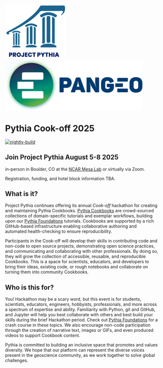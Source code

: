 <img src="thumbnail.png" alt="thumbnail" width="200"/>  <img src="images/large-logo-blue-text.png" alt="Pangeo logo" width="450"/>

# Pythia Cook-off 2025

[![nightly-build](https://github.com/ProjectPythia/pythia-cookoff-2025/actions/workflows/nightly-build.yaml/badge.svg)](https://github.com/ProjectPythia/pythia-cookoff-2025/actions/workflows/nightly-build.yaml)


## Join Project Pythia August 5-8 2025 
in-person in Boulder, CO at the [NCAR Mesa Lab](https://scied.ucar.edu/visit) or virtually via Zoom.

Registration, funding, and hotel block information TBA.


## What is it?

Project Pythia continues offering its annual _Cook-off_ hackathon for creating and maintaining Pythia Cookbooks. [Pythia Cookbooks](https://cookbooks.projectpythia.org) are crowd-sourced collections of domain-specific tutorials and exemplar workflows, building upon our [Pythia Foundations](https://foundations.projectpythia.org) tutorials. Cookbooks are supported by a rich GitHub-based infrastructure enabling collaborative authoring and automated health-checking to ensure reproducibility.

Participants in the Cook-off will develop their skills in contributing code and non-code to open source projects, demonstrating open science practices, and communicating and collaborating with other professionals. By doing so, they will grow the collection of accessible, reusable, and reproducible Cookbooks. This is a space for scientists, educators, and developers to bring their ideas, existing code, or rough notebooks and collaborate on turning them into community Cookbooks.


## Who is this for?

You!
Hackathon may be a scary word, but this event is for students, scientists, educators, engineers, hobbyists, professionals, and more across a spectrum of expertise and ability.
Familiarity with Python, git and GitHub, and Jupyter will help you best collaborate with others and best build your skills during the brief Hackathon period.
Check out [Pythia Foundations](https://foundations.projectpythia.org) for a crash course in these topics.
We also encourage non-code participation through the creation of narrative text, images or GIFs, and even produced videos to support Cookbook content.

Pythia is committed to building an inclusive space that promotes and values diversity. We hope that our platform can represent the diverse voices present in the geoscience community, as we work together to solve global challenges.
